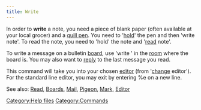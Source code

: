 ```yaml
---
title: Write
---
```


In order to **write** a note, you need a piece of blank paper (often
available at your local grocer) and a [quill pen](quill_pen "wikilink").
You need to '[hold](hold "wikilink")' the pen and then 'write note'. To
read the note, you need to 'hold' the note and '[read](read "wikilink")
note'.

To write a message on a bulletin [board](boards "wikilink"), use 'write
<subject>' in the [room](room "wikilink") where the board is. You may
also want to [reply](reply "wikilink") to the last message you read.

This command will take you into your chosen [editor](editor "wikilink")
(from '[change](change "wikilink") editor'). For the standard line
editor, you may exit by entering %e on a new line.

See also: [Read](Read "wikilink"), [Boards](Boards "wikilink"),
[Mail](Mail "wikilink"), [Pigeon](Pigeon "wikilink"),
[Mark](Mark "wikilink"), [Editor](Editor "wikilink")

[Category:Help files](Category:Help_files "wikilink")
[Category:Commands](Category:Commands "wikilink")